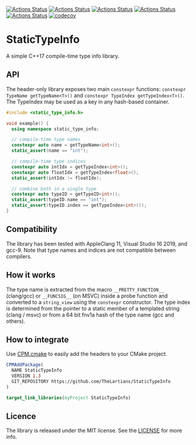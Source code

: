 [![Actions Status](https://github.com/TheLartians/StaticTypeInfo/workflows/MacOS/badge.svg)](https://github.com/TheLartians/StaticTypeInfo/actions)
[![Actions Status](https://github.com/TheLartians/StaticTypeInfo/workflows/Windows/badge.svg)](https://github.com/TheLartians/StaticTypeInfo/actions)
[![Actions Status](https://github.com/TheLartians/StaticTypeInfo/workflows/Ubuntu/badge.svg)](https://github.com/TheLartians/StaticTypeInfo/actions)
[![Actions Status](https://github.com/TheLartians/StaticTypeInfo/workflows/Style/badge.svg)](https://github.com/TheLartians/StaticTypeInfo/actions)
[![Actions Status](https://github.com/TheLartians/StaticTypeInfo/workflows/Install/badge.svg)](https://github.com/TheLartians/StaticTypeInfo/actions)
[![codecov](https://codecov.io/gh/TheLartians/StaticTypeInfo/branch/master/graph/badge.svg)](https://codecov.io/gh/TheLartians/StaticTypeInfo)

# StaticTypeInfo

A simple C++17 compile-time type info library. 

## API

The header-only library exposes two main `constexpr` functions: `constexpr TypeName getTypeName<T>()` and `constexpr TypeIndex getTypeIndex<T>()`.
The TypeIndex may be used as a key in any hash-based container.

```cpp
#include <static_type_info.h>

void example() {
  using namespace static_type_info;

  // compile-time type names
  constexpr auto name = getTypeName<int>();
  static_assert(name == "int");

  // compile-time type indices
  constexpr auto intIdx = getTypeIndex<int>();
  constexpr auto floatIdx = getTypeIndex<float>();
  static_assert(intIdx != floatIdx);

  // combine both in a single type
  constexpr auto typeID = getTypeID<int>();
  static_assert(typeID.name == "int");
  static_assert(typeID.index == getTypeIndex<int>());
}
```

## Compatibility

The library has been tested with AppleClang 11, Visual Studio 16 2019, and gcc-9.
Note that type names and indices are not compatible between compilers.

## How it works

 The type name is extracted from the macro `__PRETTY_FUNCTION__` (clang/gcc) or `__FUNCSIG__` (on MSVC) inside a probe function and converted to a `string_view` using the `constexpr` constructor.
 The type index is determined from the pointer to a static member of a templated string (clang / msvc) or from a 64 bit fnv1a hash of the type name (gcc and others).

## How to integrate

Use [CPM.cmake](https://github.com/TheLartians/CPM.cmake) to easily add the headers to your CMake project.

```cmake
CPMAddPackage(
  NAME StaticTypeInfo
  VERSION 1.3
  GIT_REPOSITORY https://github.com/TheLartians/StaticTypeInfo
)

target_link_libraries(myProject StaticTypeInfo)
```

## Licence

The library is released under the MIT license.
See the [LICENSE](LICENSE) for more info.
